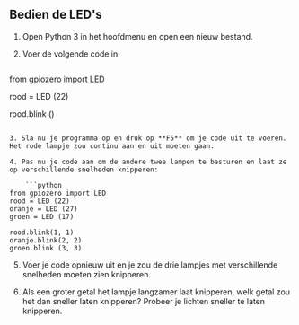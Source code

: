 ## Bedien de LED's

1. Open Python 3 in het hoofdmenu en open een nieuw bestand.

2. Voer de volgende code in:
    
    ```python
from gpiozero import 
LED 

rood = LED (22)

rood.blink ()
```

3. Sla nu je programma op en druk op **F5** om je code uit te voeren. Het rode lampje zou continu aan en uit moeten gaan.

4. Pas nu je code aan om de andere twee lampen te besturen en laat ze op verschillende snelheden knipperen:
    
    ```python
from gpiozero import LED
rood = LED (22)
oranje = LED (27)
groen = LED (17)

rood.blink(1, 1)
oranje.blink(2, 2)
groen.blink (3, 3)
```

5. Voer je code opnieuw uit en je zou de drie lampjes met verschillende snelheden moeten zien knipperen.

6. Als een groter getal het lampje langzamer laat knipperen, welk getal zou het dan sneller laten knipperen? Probeer je lichten sneller te laten knipperen.